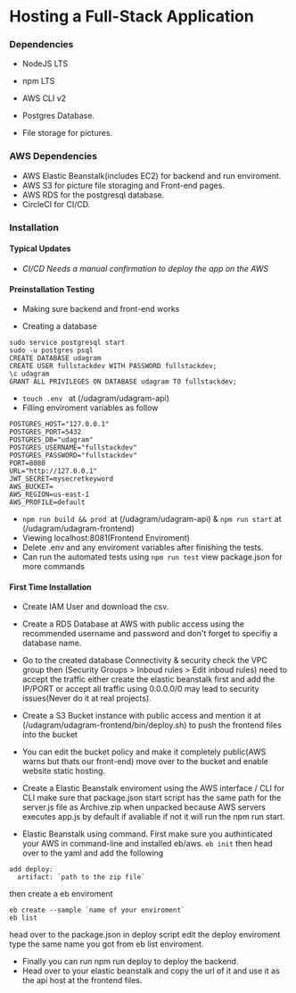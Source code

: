 # Hosting a Full-Stack Application

### Dependencies

- NodeJS LTS

- npm LTS

- AWS CLI v2

- Postgres Database.

- File storage for pictures.

### AWS Dependencies

- AWS Elastic Beanstalk(includes EC2) for backend and run enviroment.
- AWS S3 for picture file storaging and Front-end pages.
- AWS RDS for the postgresql database.
- CircleCI for CI/CD.

### Installation

#### Typical Updates

- _CI/CD Needs a manual confirmation to deploy the app on the AWS_

#### Preinstallation Testing

- Making sure backend and front-end works

* Creating a database

```
sudo service postgresql start
sudo -u postgres psql
CREATE DATABASE udagram
CREATE USER fullstackdev WITH PASSWORD fullstackdev;
\c udagram
GRANT ALL PRIVILEGES ON DATABASE udagram TO fullstackdev;
```

- `touch .env ` at (/udagram/udagram-api)
- Filling enviroment variables as follow

```
POSTGRES_HOST="127.0.0.1"
POSTGRES_PORT=5432
POSTGRES_DB="udagram"
POSTGRES_USERNAME="fullstackdev"
POSTGRES_PASSWORD="fullstackdev"
PORT=8080
URL="http://127.0.0.1"
JWT_SECRET=mysecretkeyword
AWS_BUCKET=
AWS_REGION=us-east-1
AWS_PROFILE=default
```

- `npm run build && prod `at (/udagram/udagram-api) & `npm run start`
  at (/udagram/udagram-frontend)
- Viewing localhost:8081(Frontend Enviroment)
- Delete .env and any enviroment variables after finishing the tests.
- Can run the automated tests using `npm run test` view package.json for more commands

#### First Time Installation

- Create IAM User and download the csv.

- Create a RDS Database at AWS with public access using the recommended username and password and don't forget to specifiy a database name.

- Go to the created database Connectivity & security check the VPC group then (Security Groups > Inboud rules > Edit inboud rules) need to accept the traffic either create the elastic beanstalk first and add the IP/PORT or accept all traffic using 0.0.0.0/0 may lead to security issues(Never do it at real projects).

- Create a S3 Bucket instance with public access and mention it at (/udagram/udagram-frontend/bin/deploy.sh) to push the frontend files into the bucket

- You can edit the bucket policy and make it completely public(AWS warns but thats our front-end) move over to the bucket and enable website static hosting.

- Create a Elastic Beanstalk enviroment using the AWS interface / CLI for CLI
  make sure that package.json start script has the same path for the server.js file as Archive.zip when unpacked because AWS servers executes app.js by default if avaliable if not it will run the npm run start.

- Elastic Beanstalk using command. First make sure you authinticated your AWS in command-line and installed eb/aws. `eb init` then head over to the yaml and add the following

```
add deploy:
  artifact: `path to the zip file`
```

then create a eb enviroment

```
eb create --sample `name of your enviroment`
eb list
```

head over to the package.json in deploy script edit the deploy enviroment type the same name you got from eb list enviroment.

- Finally you can run npm run deploy to deploy the backend.
- Head over to your elastic beanstalk and copy the url of it and use it as the api host at the frontend files.
